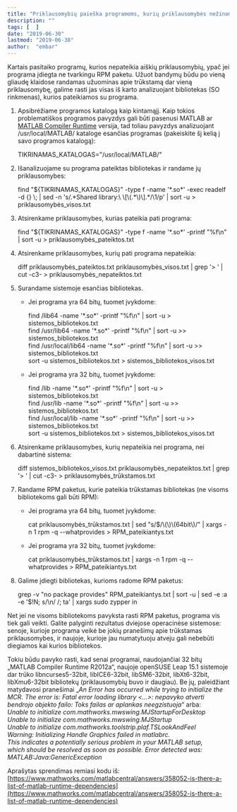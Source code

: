 ```yaml
---
title: "Priklausomybių paieška programoms, kurių priklausomybės nežinomos"
description: ""
tags: [  ]
date: "2019-06-30"
lastmod: "2019-06-30"
author:  "embar"
---
```

Kartais pasitaiko programų, kurios nepateikia aiškių priklausomybių, ypač jei programa įdiegta ne tvarkingu RPM paketu. Užuot bandymų būdu po vieną gliaudę klaidose randamas užuominas apie trūkstamą dar vieną priklausomybę, galime rasti jas visas iš karto analizuojant bibliotekas (SO rinkmenas), kurios pateikiamos su programa.

1.  Apsibrėžiame programos katalogą kaip kintamąjį. Kaip tokios problematiškos programos pavyzdys gali būti pasenusi MATLAB ar [MATLAB Compiler Runtime](https://www.mathworks.com/products/compiler/matlab-runtime.html) versija, tad toliau pavyzdys analizuojant /usr/local/MATLAB/ kataloge esančias programas (pakeiskite šį kelią į savo programos katalogą):  
    
    TIKRINAMAS\_KATALOGAS="/usr/local/MATLAB/"
    
2.  Išanalizuojame su programa pateiktas bibliotekas ir randame jų priklausomybes:
    
    find "${TIKRINAMAS\_KATALOGAS}" -type f -name '\*.so\*' -exec readelf -d {} \\; | sed -n 's/.\*Shared library:\\ \\\[\\(.\*\\)\\\].\*/\\1/p' | sort -u > priklausomybės\_visos.txt
    
3.  Atsirenkame priklausomybes, kurias pateikia pati programa:
    
    find "${TIKRINAMAS\_KATALOGAS}" -type f -name '\*.so\*' -printf "%f\\n" | sort -u > priklausomybės\_pateiktos.txt
    
4.  Atsirenkame priklausomybes, kurių pati programa nepateikia:
    
    diff priklausomybės\_pateiktos.txt priklausomybės\_visos.txt | grep '> ' | cut -c3- > priklausomybės\_nepateiktos.txt
    
5.  Surandame sistemoje esančias bibliotekas.
    *   Jei programa yra 64 bitų, tuomet įvykdome:  
        
        find /lib64 -name '\*.so\*' -printf "%f\\n" | sort -u > sistemos\_bibliotekos.txt  
        find /usr/lib64 -name '\*.so\*' -printf "%f\\n" | sort -u >> sistemos\_bibliotekos.txt  
        find /usr/local/lib64 -name '\*.so\*' -printf "%f\\n" | sort -u >> sistemos\_bibliotekos.txt  
        sort -u sistemos\_bibliotekos.txt > sistemos\_bibliotekos\_visos.txt
        
    *   Jei programa yra 32 bitų, tuomet įvykdome:
        
        find /lib -name '\*.so\*' -printf "%f\\n" | sort -u > sistemos\_bibliotekos.txt  
        find /usr/lib -name '\*.so\*' -printf "%f\\n" | sort -u >> sistemos\_bibliotekos.txt  
        find /usr/local/lib -name '\*.so\*' -printf "%f\\n" | sort -u >> sistemos\_bibliotekos.txt  
        sort -u sistemos\_bibliotekos.txt > sistemos\_bibliotekos\_visos.txt
        
6.  Atsirenkame priklausomybes, kurių nepateikia nei programa, nei dabartinė sistema:
    
    diff sistemos\_bibliotekos\_visos.txt priklausomybės\_nepateiktos.txt | grep '> ' | cut -c3- > priklausomybės\_trūkstamos.txt
    
7.  Randame RPM paketus, kurie pateikia trūkstamas bibliotekas (ne visoms bibliotekoms gali būti RPM):
    *   Jei programa yra 64 bitų, tuomet įvykdome:
        
        cat priklausomybės\_trūkstamos.txt | sed "s/$/\\(\\)\\(64bit\\)/" | xargs -n 1 rpm -q --whatprovides > RPM\_pateikiantys.txt
        
    *   Jei programa yra 32 bitų, tuomet įvykdome:
        
        cat priklausomybės\_trūkstamos.txt | xargs -n 1 rpm -q --whatprovides > RPM\_pateikiantys.txt
        
8.  Galime įdiegti bibliotekas, kurioms radome RPM paketus:
    
    grep -v "no package provides" RPM\_pateikiantys.txt | sort -u | sed -e :a -e '$!N; s/\\n/ /; ta' | xargs sudo zypper in
    

Net jei ne visoms bibliotekoms pavyksta rasti RPM paketus, programa vis tiek gali veikti. Galite palyginti rezultatus dviejose operacinėse sistemose: senoje, kurioje programa veikė be jokių pranešimų apie trūkstamas priklausomybes, ir naujoje, kurioje jau numatytuoju atveju gali nebebūti diegiamos kai kurios bibliotekos.

Tokiu būdu pavyko rasti, kad senai programai, naudojančiai 32 bitų „MATLAB Compiler Runtime R2012a“, naujoje openSUSE Leap 15.1 sistemoje dar trūko libncurses5-32bit, libICE6-32bit, libSM6-32bit, libXt6-32bit, libXmu6-32bit bibliotekų (priklausomybių buvo ir daugiau). Be jų, paleidžiant matydavosi pranešimai „_An Error has occurred while trying to initialize the MCR. The error is: Fatal error loading library <...>: nepavyko atverti bendrojo objekto failo: Toks failas ar aplankas neegzistuoja_“ arba:  
_Unable to initialize com.mathworks.mwswing.MJStartupForDesktop_  
_Unable to initialize com.mathworks.mwswing.MJStartup_  
_Unable to initialize com.mathworks.toolstrip.plaf.TSLookAndFeel_  
_Warning: Initializing Handle Graphics failed in matlabrc._  
_This indicates a potentially serious problem in your MATLAB setup,_  
_which should be resolved as soon as possible. Error detected was:_  
_MATLAB:Java:GenericException_

Aprašytas sprendimas remiasi kodu iš:  
 [https://www.mathworks.com/matlabcentral/answers/358052-is-there-a-list-of-matlab-runtime-dependencies](https://www.mathworks.com/matlabcentral/answers/358052-is-there-a-list-of-matlab-runtime-dependencies)
